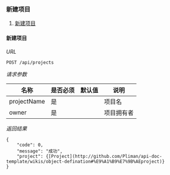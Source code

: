 ### 新建项目

1. [新建项目](#新建项目)

#### 新建项目

*URL*

    POST /api/projects

*请求参数*

| 名称 | 是否必须 | 默认值 | 说明 |
|-------|-----------|----------|-------|
| projectName| 是 | | 项目名 |
| owner | 是 | | 项目拥有者 |
*返回结果*

    {
        "code": 0,
        "message": "成功",
        "project": {[Project](http://github.com/Pliman/api-doc-template/wikis/object-defination#%E9%A1%B9%E7%9B%AEproject)}
    }

